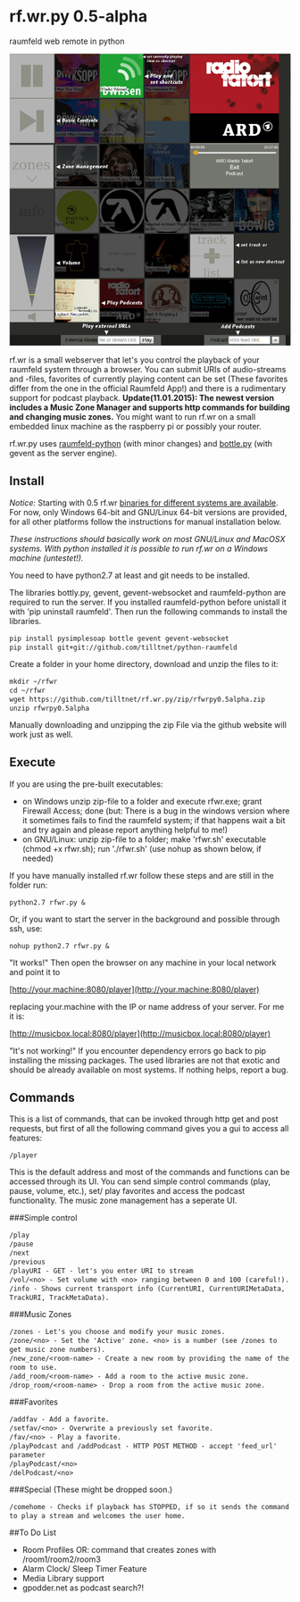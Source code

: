 rf.wr.py 0.5-alpha
========

raumfeld web remote in python

![Screenshot](/images/features.png)

rf.wr is a small webserver that let's you control the playback of your raumfeld system through a browser. You can submit URIs of audio-streams and -files, favorites of currently playing content can be set (These favorites differ from the one in the official Raumfeld App!) and there is a rudimentary support for podcast playback. **Update(11.01.2015): The newest version includes a Music Zone Manager and supports http commands for building and changing music zones.** You might want to run rf.wr on a small embedded linux machine as the raspberry pi or possibly your router.

rf.wr.py uses [raumfeld-python](https://github.com/tfeldmann/python-raumfeld) (with minor changes) and [bottle.py](http://bottlepy.org/docs/dev/index.html) (with gevent as the server engine).

Install
-------
*Notice:* Starting with 0.5 rf.wr [binaries for different systems are available](https://github.com/tilltnet/rf.wr.py/tree/master/zip). For now, only Windows 64-bit and GNU/Linux 64-bit versions are provided, for all other platforms follow the instructions for manual installation below.

*These instructions should basically work on most GNU/Linux and MacOSX systems. With python installed it is possible to run rf.wr on a Windows machine (untestet!).*

You need to have python2.7 at least and git needs to be installed.

The libraries bottly.py, gevent, gevent-websocket and raumfeld-python are required to run the server. If you installed raumfeld-python before unistall it with 'pip uninstall raumfeld'. Then run the following commands to install the libraries.

    pip install pysimplesoap bottle gevent gevent-websocket
    pip install git+git://github.com/tilltnet/python-raumfeld

Create a folder in your home directory, download and unzip the files to it:


    mkdir ~/rfwr
    cd ~/rfwr
    wget https://github.com/tilltnet/rf.wr.py/zip/rfwrpy0.5alpha.zip
    unzip rfwrpy0.5alpha

Manually downloading and unzipping the zip File via the github website will work just as well.

Execute
-------
If you are using the pre-built executables:
 - on Windows unzip zip-file to a folder and execute rfwr.exe; grant Firewall Access; done (but: There is a bug in the windows version where it sometimes fails to find the raumfeld system; if that happens wait a bit and try again and please report anything helpful to me!)
 - on GNU/Linux: unzip zip-file to a folder; make 'rfwr.sh' executable (chmod +x rfwr.sh); run './rfwr.sh' (use nohup as shown below, if needed)

If you have manually installed rf.wr follow these steps and are still in the folder run:

	python2.7 rfwr.py &

Or, if you want to start the server in the background and possible through ssh, use:

	nohup python2.7 rfwr.py &

"It works!" Then open the browser on any machine in your local network and point it to

[http://your.machine:8080/player](http://your.machine:8080/player)

replacing your.machine with the IP or name address of your server. For me it is:

[http://musicbox.local:8080/player](http://musicbox.local:8080/player)

"It's not working!" If you encounter dependency errors go back to pip installing the missing packages. The used libraries are not that exotic and should be already available on most systems. If nothing helps, report a bug.

Commands
--------

This is a list of commands, that can be invoked through http get and post
requests, but first of all the following command gives you a gui to access all
features:

```
/player
```

This is the default address and most of the commands and functions can be accessed through its UI. You can send simple control commands (play, pause, volume, etc.), set/ play favorites and access the podcast functionality. The music zone management has
a seperate UI.

###Simple control

```
/play
/pause
/next
/previous
/playURI - GET - let's you enter URI to stream
/vol/<no> - Set volume with <no> ranging between 0 and 100 (careful!).
/info - Shows current transport info (CurrentURI, CurrentURIMetaData, TrackURI, TrackMetaData).
```
###Music Zones

```
/zones - Let's you choose and modify your music zones.
/zone/<no> - Set the 'Active' zone. <no> is a number (see /zones to get music zone numbers).
/new_zone/<room-name> - Create a new room by providing the name of the room to use.
/add_room/<room-name> - Add a room to the active music zone.
/drop_room/<room-name> - Drop a room from the active music zone.
```

###Favorites

```
/addfav - Add a favorite.
/setfav/<no> - Overwrite a previously set favorite.
/fav/<no> - Play a favorite.
/playPodcast and /addPodcast - HTTP POST METHOD - accept 'feed_url' parameter
/playPodcast/<no>
/delPodcast/<no>
```

###Special (These might be dropped soon.)
```
/comehome - Checks if playback has STOPPED, if so it sends the command to play a stream and welcomes the user home.
```

##To Do List
- Room Profiles OR: command that creates zones with /room1/room2/room3
- Alarm Clock/ Sleep Timer Feature
- Media Library support
- gpodder.net as podcast search?!
